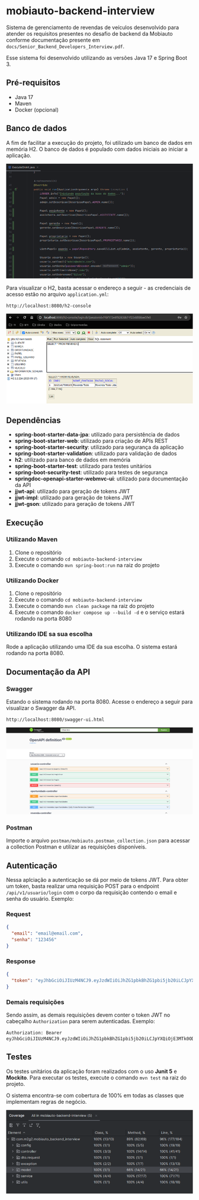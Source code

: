# mobiauto-backend-interview

Sistema de gerenciamento de revendas de veículos desenvolvido para atender os requisitos presentes no desafio de backend da Mobiauto conforme documentação presente em `docs/Senior_Backend_Developers_Interview.pdf`.

Esse sistema foi desenvolvido utilizando as versões Java 17 e Spring Boot 3.

## Pré-requisitos

- Java 17
- Maven
- Docker (opcional)

## Banco de dados
A fim de facilitar a execução do projeto, foi utilizado um banco de dados em memória H2. O banco de dados é populado com dados iniciais ao iniciar a aplicação.

![img_3.png](docs/execute-on-init.png)

Para visualizar o H2, basta acessar o endereço a seguir - as credenciais de acesso estão no arquivo `application.yml`:
```
http://localhost:8080/h2-console
```

![img.png](docs/h2.png)


## Dependências

- **spring-boot-starter-data-jpa**: utilizado para persistência de dados
- **spring-boot-starter-web**: utilizado para criação de APIs REST
- **spring-boot-starter-security**: utilizado para segurança da aplicação
- **spring-boot-starter-validation**: utilizado para validação de dados
- **h2**: utilizado para banco de dados em memória
- **spring-boot-starter-test**: utilizado para testes unitários
- **spring-boot-security-test**: utilizado para testes de segurança
- **springdoc-openapi-starter-webmvc-ui**: utilizado para documentação da API
- **jjwt-api**: utilizado para geração de tokens JWT
- **jjwt-impl**: utilizado para geração de tokens JWT
- **jjwt-gson**: utilizado para geração de tokens JWT

## Execução

### Utilizando Maven
1. Clone o repositório
2. Execute o comando `cd mobiauto-backend-interview`
3. Execute o comando `mvn spring-boot:run` na raiz do projeto

### Utilizando Docker

1. Clone o repositório
2. Execute o comando `cd mobiauto-backend-interview`
3. Execute o comando `mvn clean package` na raiz do projeto
4. Execute o comando `docker compose up --build -d` e o serviço estará rodando na porta 8080

### Utilizando IDE sa sua escolha
Rode a aplicação utilizando uma IDE da sua escolha. O sistema estará rodando na porta 8080.

## Documentação da API

### Swagger

Estando o sistema rodando na porta 8080. Acesse o endereço a seguir para visualizar o Swagger da API.
```
http://localhost:8080/swagger-ui.html
```
![img.png](docs/swagger.png)

### Postman

Importe o arquivo `postman/mobiauto.postman_collection.json` para acessar a collection Postman e utilizar as requisições disponíveis.

## Autenticação

Nessa aplciação a autenticação se dá por meio de tokens JWT. Para obter um token, basta realizar uma requisição POST para o endpoint `/api/v1/usuario/login` com o corpo da requisição contendo o email e senha do usuário. Exemplo:

### Request
```json
{
  "email": "email@email.com",
  "senha": "123456"
}
```
### Response
```json
{
  "token": "eyJhbGciOiJIUzM4NCJ9.eyJzdWIiOiJhZG1pbkBhZG1pbi5jb20iLCJpYXQiOjE3MTk0ODk2NTYsImV4cCI6MTcxOTU3NjA1Nn0.SGY5WLT8R0lxOLsOdeYTBIgYc9WZ_yfCjzdzRQ5KiYXVVpI3KpLTV7XkZ7CNxPfl"
}
```
### Demais requisições
Sendo assim, as demais requisições devem conter o token JWT no cabeçalho `Authorization` para serem autenticadas. Exemplo:
```
Authorization: Bearer eyJhbGciOiJIUzM4NCJ9.eyJzdWIiOiJhZG1pbkBhZG1pbi5jb20iLCJpYXQiOjE3MTk0ODk2NTYsImV4cCI6MTcxOTU3NjA1Nn0.SGY5WLT8R0lxOLsOdeYTBIgYc9WZ_yfCjzdzRQ5KiYXVVpI3KpLTV7XkZ7CNxPfl
```

## Testes

Os testes unitários da aplicação foram realizados com o uso **Junit 5** e **Mockito**. Para executar os testes, execute o comando `mvn test` na raiz do projeto.

O sistema encontra-se com cobertura de 100% em todas as classes que implementam regras de negócio.

![img_2.png](docs/coverage.png)
